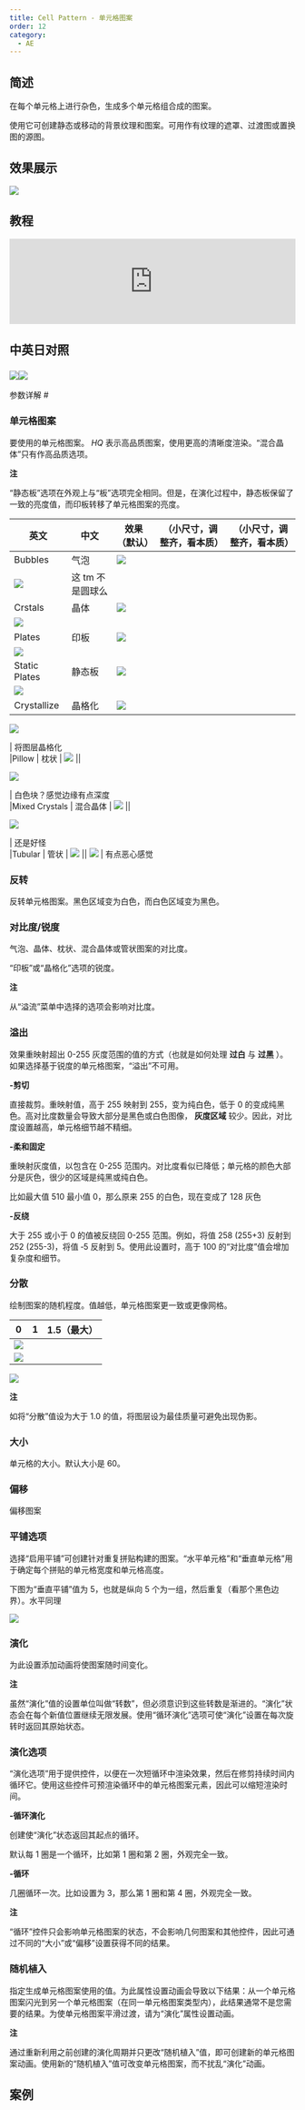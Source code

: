 ```yaml
---
title: Cell Pattern - 单元格图案
order: 12
category:
  - AE
---
```


## 简述

在每个单元格上进行杂色，生成多个单元格组合成的图案。

使用它可创建静态或移动的背景纹理和图案。可用作有纹理的遮罩、过渡图或置换图的源图。

## 效果展示

![](https://cdn.yuelili.com/20211230142734.png)

## 教程

<iframe src="https://player.bilibili.com/player.html?bvid=BV1e34y1X7Vj&page=21&high_quality=1" width="100%" allowfullscreen="allowfullscreen" frameborder="0"></iframe>

## 中英日对照

### ![](https://mir.yuelili.com/wp-content/uploads/user/AE/effects/AE-Effects-Generate-Cell_Pattern.png)![](https://mir.yuelili.com/wp-content/uploads/user/AE/effects/AE-Effects-Generate-Cell_Pattern_cn.png)

参数详解 #

### 单元格图案

要使用的单元格图案。 _HQ_ 表示高品质图案，使用更高的清晰度渲染。“混合晶体”只有作高品质选项。

**注**

“静态板”选项在外观上与“板”选项完全相同。但是，在演化过程中，静态板保留了一致的亮度值，而印板转移了单元格图案的亮度。

| 英文                                            | 中文             | 效果（默认）                                    | （小尺寸，调整齐，看本质） | （小尺寸，调整齐，看本质） |
| ----------------------------------------------- | ---------------- | ----------------------------------------------- | -------------------------- | -------------------------- |
| Bubbles                                         | 气泡             | ![](https://cdn.yuelili.com/20211230142209.png) |                            |
| ![](https://cdn.yuelili.com/20211230143116.png) | 这 tm 不是圆球么 |
| Crstals                                         | 晶体             | ![](https://cdn.yuelili.com/20211230142317.png) |                            |
| ![](https://cdn.yuelili.com/20211230143156.png) |
| Plates                                          | 印板             | ![](https://cdn.yuelili.com/20211230142346.png) |                            |
| ![](https://cdn.yuelili.com/20211230143245.png) |
| Static Plates                                   | 静态板           | ![](https://cdn.yuelili.com/20211230142458.png) |                            |
| ![](https://cdn.yuelili.com/20211230143305.png) |
| Crystallize                                     | 晶格化           | ![](https://cdn.yuelili.com/20211230142734.png) |                            |

![](https://cdn.yuelili.com/20211230143358.png)

| 将图层晶格化  
|Pillow | 枕状 | ![](https://cdn.yuelili.com/20211230142523.png) ||

![](https://cdn.yuelili.com/20211230143437.png)

| 白色块？感觉边缘有点深度  
|Mixed Crystals | 混合晶体 | ![](https://cdn.yuelili.com/20211230142542.png) ||

![](https://cdn.yuelili.com/20211230143519.png)

| 还是好怪  
|Tubular | 管状 | ![](https://cdn.yuelili.com/20211230142603.png) ||
![](https://cdn.yuelili.com/20211230143544.png) | 有点恶心感觉

### 反转

反转单元格图案。黑色区域变为白色，而白色区域变为黑色。

### 对比度/锐度

气泡、晶体、枕状、混合晶体或管状图案的对比度。

“印板”或“晶格化”选项的锐度。

**注**

从“溢流”菜单中选择的选项会影响对比度。

### 溢出

效果重映射超出 0-255 灰度范围的值的方式（也就是如何处理 **过白** 与 **过黑** ）。如果选择基于锐度的单元格图案，“溢出”不可用。

**-剪切**

直接裁剪。重映射值，高于 255 映射到 255，变为纯白色，低于 0 的变成纯黑色。高对比度数量会导致大部分是黑色或白色图像， **灰度区域**
较少。因此，对比度设置越高，单元格细节越不精细。

**-柔和固定**

重映射灰度值，以包含在 0-255 范围内。对比度看似已降低；单元格的颜色大部分是灰色，很少的区域是纯黑或纯白色。

比如最大值 510 最小值 0，那么原来 255 的白色，现在变成了 128 灰色

**-反绕**

大于 255 或小于 0 的值被反绕回 0-255 范围。例如，将值 258 (255+3) 反射到 252 (255-3)，将值 ‑5 反射到
5。使用此设置时，高于 100 的“对比度”值会增加复杂度和细节。

### 分散

绘制图案的随机程度。值越低，单元格图案更一致或更像网格。

| 0                                               | 1   | 1.5（最大） |
| ----------------------------------------------- | --- | ----------- |
| ![](https://cdn.yuelili.com/20211230143116.png) |
| ![](https://cdn.yuelili.com/20211230142209.png) |

![](https://cdn.yuelili.com/20211230145422.png)

**注**

如将“分散”值设为大于 1.0 的值，将图层设为最佳质量可避免出现伪影。

### 大小

单元格的大小。默认大小是 60。

### 偏移

偏移图案

### 平铺选项

选择“启用平铺”可创建针对重复拼贴构建的图案。“水平单元格”和“垂直单元格”用于确定每个拼贴的单元格宽度和单元格高度。

下图为“垂直平铺”值为 5，也就是纵向 5 个为一组，然后重复（看那个黑色边界）。水平同理

![](https://cdn.yuelili.com/20211230145630.png)

### 演化

为此设置添加动画将使图案随时间变化。

**注**

虽然“演化”值的设置单位叫做“转数”，但必须意识到这些转数是渐进的。“演化”状态会在每个新值位置继续无限发展。使用“循环演化”选项可使“演化”设置在每次旋转时返回其原始状态。

### 演化选项

“演化选项”用于提供控件，以便在一次短循环中渲染效果，然后在修剪持续时间内循环它。使用这些控件可预渲染循环中的单元格图案元素，因此可以缩短渲染时间。

**-循环演化**

创建使“演化”状态返回其起点的循环。

默认每 1 圈是一个循环，比如第 1 圈和第 2 圈，外观完全一致。

**-循环**

几圈循环一次。比如设置为 3，那么第 1 圈和第 4 圈，外观完全一致。

**注**

“循环”控件只会影响单元格图案的状态，不会影响几何图案和其他控件，因此可通过不同的“大小”或“偏移”设置获得不同的结果。

### 随机植入

指定生成单元格图案使用的值。为此属性设置动画会导致以下结果：从一个单元格图案闪光到另一个单元格图案（在同一单元格图案类型内），此结果通常不是您需要的结果。为使单元格图案平滑过渡，请为“演化”属性设置动画。

**注**

通过重新利用之前创建的演化周期并只更改“随机植入”值，即可创建新的单元格图案动画。使用新的“随机植入”值可改变单元格图案，而不扰乱“演化”动画。

## 案例
